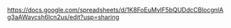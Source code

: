 https://docs.google.com/spreadsheets/d/1K8FoEuMvIF5bQUDdcCBlocgnlAg3aAWaycsh6lcn2us/edit?usp=sharing
